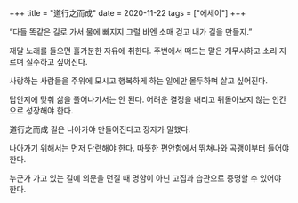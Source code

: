 +++
title = "道行之而成"
date = 2020-11-22
tags = ["에세이"]
+++

“다들 똑같은 길로 가서 물에 빠지지
그럴 바엔 소매 걷고 내가 길을 만들지.”

재달 노래를 들으면 홀가분한 자유에 취한다.
주변에서 떠드는 말은 개무시하고 소리 지르며 질주하고 싶어진다.

사랑하는 사람들을 주위에 모시고
행복하게 하는 일에만 몰두하며 살고 싶어진다.

답안지에 맞춰 삶을 풀어나가서는 안 된다.
어려운 결정을 내리고 뒤돌아보지 않는 인간으로 성장해야 한다.

道行之而成
길은 나아가야 만들어진다고 장자가 말했다.

나아가기 위해서는 먼저 단련해야 한다.
따뜻한 편안함에서 뛰쳐나와 곡괭이부터 들어야 한다.

누군가 가고 있는 길에 의문을 던질 때
명함이 아닌 고집과 습관으로 증명할 수 있어야 한다.
